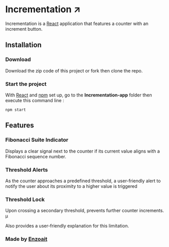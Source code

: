 # Incrementation ↗️

Incrementation is a [React](https://react.dev/) application that features a counter with an increment button.

## Installation 

### Download

Download the zip code of this project or fork then clone the repo.

### Start the project

With [React](https://react.dev/) and [npm](https://docs.npmjs.com/downloading-and-installing-node-js-and-npm) set up, go to the __Incrementation-app__ folder then execute this command line : 

```shell
npm start
```

## Features

### Fibonacci Suite Indicator

Displays a clear signal next to the counter if its current value aligns with a Fibonacci sequence number.

### Threshold Alerts
 
As the counter approaches a predefined threshold, a user-friendly alert to notify the user about its proximity to a higher value is triggered

### Threshold Lock

Upon crossing a secondary threshold, prevents further counter increments. µ

Also provides a user-friendly explanation for this limitation.

### Made by [Enzoait](https://www.github.com/Enzoait)
